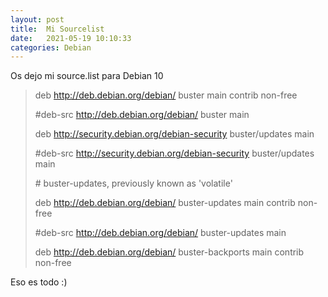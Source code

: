 ```yaml
---
layout: post
title:  Mi Sourcelist
date:   2021-05-19 10:10:33
categories: Debian
---
```

Os dejo mi source.list para Debian 10

> deb http://deb.debian.org/debian/ buster main contrib non-free
>
> \#deb-src http://deb.debian.org/debian/ buster main
> 
> deb http://security.debian.org/debian-security buster/updates main
>
> \#deb-src http://security.debian.org/debian-security buster/updates main
> 
> \# buster-updates, previously known as 'volatile'
>
> deb http://deb.debian.org/debian/ buster-updates main contrib non-free
>
> \#deb-src http://deb.debian.org/debian/ buster-updates main
> 
> deb http://deb.debian.org/debian/ buster-backports main contrib non-free

Eso es todo :)